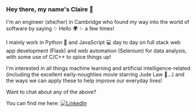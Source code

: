### Hey there, my name's Claire 👋

I'm an engineer (she/her) in Cambridge who found my way into the world of software by saying ✨ Hello 🌍 ✨ a few times!

I mainly work in Python 🐍 and JavaScript 💻 day to day on full stack web app development (Flask) and web automation (Selenium) for data analysis, with some use of C/C++ to spice things up!

I'm interested in all things machine learning and artificial intelligence-related (including the excellent early-noughties movie starring Jude Law 🤖...) and the ways we can apply these to help improve our everyday lives!

Want to chat about any of the above?

You can find me here: [![LinkedIn][1.1]][1]

<!-- Icons -->

[1.1]: https://user-images.githubusercontent.com/46686363/136098843-41a195c6-9376-4264-a999-935bae14cf02.png

<!-- Links to social media accounts -->

[1]: https://www.linkedin.com/in/claire-restarick-b51701167/

<!--
**ClaireRes/ClaireRes** is a ✨ _special_ ✨ repository because its `README.md` (this file) appears on your GitHub profile.

Here are some ideas to get you started:

- 🔭 I’m currently working on ...
- 🌱 I’m currently learning ...
- 👯 I’m looking to collaborate on ...
- 🤔 I’m looking for help with ...
- 💬 Ask me about ...
- 📫 How to reach me: ...
- 😄 Pronouns: ...
- ⚡ Fun fact: ...
-->
